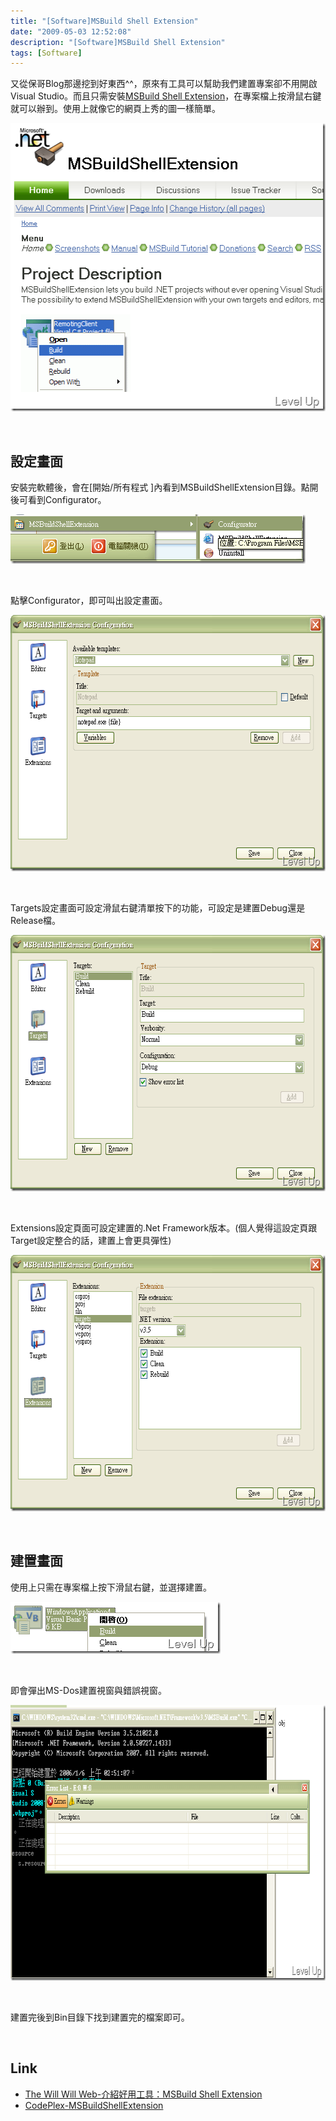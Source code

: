 ```yaml
---
title: "[Software]MSBuild Shell Extension"
date: "2009-05-03 12:52:08"
description: "[Software]MSBuild Shell Extension"
tags: [Software]
---
```


<p>又從保哥Blog</a>那邊挖到好東西^^，原來有工具可以幫助我們建置專案卻不用開啟Visual Studio。而且只需安裝<a target="_blank" href="http://www.codeplex.com/msbuildshellex">MSBuild Shell Extension</a>，在專案檔上按滑鼠右鍵就可以辦到。使用上就像它的網頁上秀的圖一樣簡單。</p><p><a href="http://files.dotblogs.com.tw/larrynung/0905/MSBuildShellExtension_2277/image_2.png"><img style="border-right-width: 0px; border-top-width: 0px; border-bottom-width: 0px; border-left-width: 0px" border="0" alt="image" width="525" height="461" src="\images\posts\8275\image_thumb.png" /></a></p><p> </p><h2>設定畫面</h2><p>安裝完軟體後，會在[開始/所有程式 ]內看到MSBuildShellExtension目錄。點開後可看到Configurator。</p><p><a href="http://files.dotblogs.com.tw/larrynung/0905/MSBuildShellExtension_2277/image_4.png"><img style="border-bottom: 0px; border-left: 0px; border-top: 0px; border-right: 0px" border="0" alt="image" width="472" height="79" src="\images\posts\8275\image_thumb_1.png" /></a></p><p> </p><p>點擊Configurator，即可叫出設定畫面。</p><p><a href="http://files.dotblogs.com.tw/larrynung/0905/MSBuildShellExtension_2277/image_6.png"><img style="border-bottom: 0px; border-left: 0px; border-top: 0px; border-right: 0px" border="0" alt="image" width="617" height="410" src="\images\posts\8275\image_thumb_2.png" /></a></p><p> </p><p>Targets設定畫面可設定滑鼠右鍵清單按下的功能，可設定是建置Debug還是Release檔。</p><p><a href="http://files.dotblogs.com.tw/larrynung/0905/MSBuildShellExtension_2277/image_8.png"><img style="border-bottom: 0px; border-left: 0px; border-top: 0px; border-right: 0px" border="0" alt="image" width="617" height="410" src="\images\posts\8275\image_thumb_3.png" /></a></p><p> </p><p>Extensions設定頁面可設定建置的.Net Framework版本。(個人覺得這設定頁跟Target設定整合的話，建置上會更具彈性)</p><p><a href="http://files.dotblogs.com.tw/larrynung/0905/MSBuildShellExtension_2277/image_10.png"><img style="border-bottom: 0px; border-left: 0px; border-top: 0px; border-right: 0px" border="0" alt="image" width="617" height="410" src="\images\posts\8275\image_thumb_4.png" /></a></p><p> </p><h2>建置畫面</h2><p>使用上只需在專案檔上按下滑鼠右鍵，並選擇建置。</p><p><a href="http://files.dotblogs.com.tw/larrynung/0905/MSBuildShellExtension_2277/image_12.png"><img style="border-bottom: 0px; border-left: 0px; border-top: 0px; border-right: 0px" border="0" alt="image" width="336" height="83" src="\images\posts\8275\image_thumb_5.png" /></a></p><p> </p><p>即會彈出MS-Dos建置視窗與錯誤視窗。</p><p><a href="http://files.dotblogs.com.tw/larrynung/0905/MSBuildShellExtension_2277/image_14.png"><img style="border-bottom: 0px; border-left: 0px; border-top: 0px; border-right: 0px" border="0" alt="image" width="792" height="441" src="\images\posts\8275\image_thumb_6.png" /></a></p><p> </p><p>建置完後到Bin目錄下找到建置完的檔案即可。</p><p> </p><h2>Link</h2><ul><li><a target="_blank" href="http://blog.miniasp.com/post/2009/04/Useful-tools-MSBuild-Shell-Extension.aspx">The Will Will Web-介紹好用工具：MSBuild Shell Extension</a></li><li><a target="_blank" href="http://www.codeplex.com/msbuildshellex">CodePlex-MSBuildShellExtension</li></ul>
